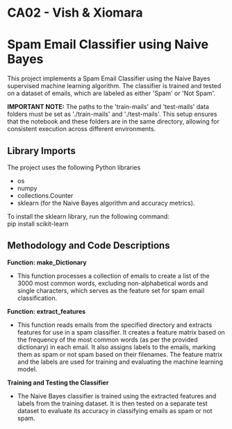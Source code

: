 # CA02 - Vish & Xiomara

# Spam Email Classifier using Naive Bayes
This project implements a Spam Email Classifier using the Naive Bayes supervised machine learning algorithm. The classifier is trained and tested on a dataset of emails, which are labeled as either 'Spam' or 'Not Spam'.

**IMPORTANT NOTE:**
The paths to the 'train-mails' and 'test-mails' data folders must be set as './train-mails' and './test-mails'. This setup ensures that the notebook and these folders are in the same directory, allowing for consistent execution across different environments.


## Library Imports
The project uses the following Python libraries <br>
- os <br>
- numpy <br>
- collections.Counter <br>
- sklearn (for the Naive Bayes algorithm and accuracy metrics). <br>

To install the sklearn library, run the following command: <br>
pip install scikit-learn

## Methodology and Code Descriptions
**Function: make_Dictionary**
- This function processes a collection of emails to create a list of the 3000 most common words, excluding non-alphabetical words and single characters, which serves as the feature set for spam email classification.

**Function: extract_features**
- This function reads emails from the specified directory and extracts features for use in a spam classifier. It creates a feature matrix based on the frequency of the most common words (as per the provided dictionary) in each email. It also assigns labels to the emails, marking them as spam or not spam based on their filenames. The feature matrix and the labels are used for training and evaluating the machine learning model.

**Training and Testing the Classifier**
- The Naive Bayes classifier is trained using the extracted features and labels from the training dataset. It is then tested on a separate test dataset to evaluate its accuracy in classifying emails as spam or not spam.
